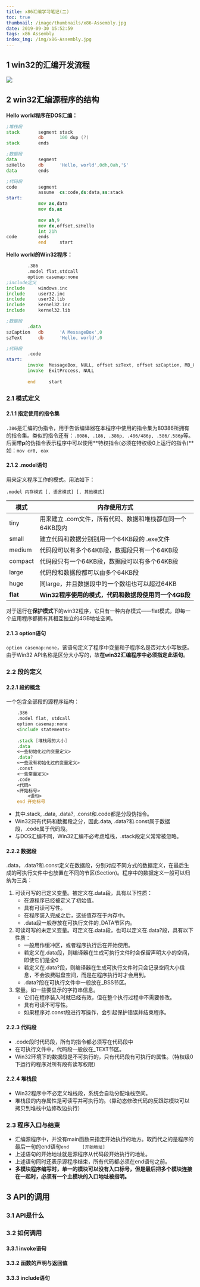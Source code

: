```yaml
---
title: x86汇编学习笔记(二)
toc: true
thumbnail: /image/thumbnails/x86-Assembly.jpg
date: 2019-09-30 15:52:59
tags: x86 Assembly
index_img: /img/x86-Assembly.jpg
---
```


## 1 win32的汇编开发流程

![](https://raw.githubusercontent.com/QGrain/picBed/master/img/20190930154636.png)

<!-- more -->

## 2 win32汇编源程序的结构

**Hello world程序在DOS汇编：**

```asm
;堆栈段
stack		segment stack
			db		100 dup (?)
stack 		ends

;数据段
data		segment
szHello		db		'Hello, world',0dh,0ah,'$'
data		ends

;代码段
code		segment
			assume	cs:code,ds:data,ss:stack
start:
			mov	ax,data
			mov ds,ax
		
			mov ah,9
			mov dx,offset,szHello
			int 21h
code		ends
			end		start
```

**Hello world的Win32程序：**

```asm
		.386
		.model flat,stdcall
		option casemap:none
;include定义
include		windows.inc
include 	user32.inc
include 	user32.lib
include		kernel32.inc
include 	kernel32.lib

;数据段
		.data
szCaption	db		'A MessageBox',0
szText		db		'Hello, world',0

;代码段
		.code
start:
		invoke	MessageBox, NULL, offset szText, offset szCaption, MB_OK
		invoke 	ExitProcess, NULL
		
		end 	start
```

### 2.1 模式定义

#### 2.1.1 指定使用的指令集

`.386`是汇编的伪指令，用于告诉编译器在本程序中使用的指令集为80386所拥有的指令集。类似的指令还有：`.8086, .186, .386p, .486/486p, .586/.586p`等。后面带**p**的伪指令表示程序中可以使用**特权指令(必须在特权级0上运行的指令)**如：`mov cr0, eax`

#### 2.1.2 .model语句

用来定义程序工作的模式。用法如下：

`.model 内存模式 [, 语言模式] [, 其他模式]`

| 模式     | 内存使用方式                                              |
| -------- | --------------------------------------------------------- |
| tiny     | 用来建立 .com文件，所有代码、数据和堆栈都在同一个64KB段内 |
| small    | 建立代码和数据分别别用一个64KB段的 .exe文件               |
| medium   | 代码段可以有多个64KB段，数据段只有一个64KB段              |
| compact  | 代码段只有一个64KB段，数据段可以有多个64KB段              |
| large    | 代码段和数据段都可以由多个64KB段                          |
| huge     | 同large，并且数据段中的一个数组也可以超过64KB             |
| **flat** | **Win32程序使用的模式，代码和数据段使用同一个4GB段**      |

对于运行在**保护模式**下的win32程序，它只有一种内存模式——flat模式，即每一个应用程序都拥有其相互独立的4GB地址空间。

#### 2.1.3 option语句

`option casemap:none`，该语句定义了程序中变量和子程序名是否对大小写敏感。由于Win32 API名称是区分大小写的，故**在win32汇编程序中必须指定此语句**。

### 2.2 段的定义

#### 2.2.1 段的概念

一个包含全部段的源程序结构：

```asm
	.386
	.model flat, stdcall
	option casemap:none
	<include statements>
	
	.stack [堆栈段的大小]
	.data
	<一些初始化过的变量定义>
	.data?
	<一些没有初始化过的变量定义>
	.const
	<一些常量定义>
	.code
	<代码>
	<开始标号>
		<语句>
	end 开始标号	
```

- 其中.stack, .data, .data?, .const和.code都是分段伪指令。
- Win32只有代码和数据段之分，因此.data, .data?和.const属于数据段，.code属于代码段。
- 与DOS汇编不同，Win32汇编不必考虑堆栈，.stack段定义常常被忽略。

#### 2.2.2 数据段

.data，.data?和.const定义在数据段，分别对应不同方式的数据定义，在最后生成的可执行文件中也放置在不同的节区(Section)。程序中的数据定义一般可以归纳为三类：

1. 可读可写的已定义变量。被定义在.data段，具有以下性质：
   - 在源程序已经被定义了初始值。
   - 具有可读可写性。
   - 在程序装入完成之后，这些值存在于内存中。
   - .data段一般存放在可执行文件的_DATA节区内。
2. 可读可写的未定义变量。可定义在.data段，也可以定义在.data?段，具有以下性质：
   - 一般用作缓冲区，或者程序执行后在开始使用。
   - 若定义在.data段，则编译器在生成可执行文件时会保留声明大小的空间，即使它们是全0
   - 若定义在.data?段，则编译器在生成可执行文件时只会记录空间大小信息，不会浪费磁盘空间，而是在程序执行时才会用到。
   - .data?段在可执行文件中一般放在_BSS节区。
3. 常量。如一些要显示的字符串信息。
   - 它们在程序装入时就已经有效，但在整个执行过程中不需要修改。
   - 具有可读不可写性。
   - 如果程序对.const段进行写操作，会引起保护错误并结束程序。

#### 2.2.3 代码段

- .code段时代码段，所有的指令都必须写在代码段中
- 在可执行文件中，代码段一般放在_TEXT节区。
- Win32环境下的数据段是不可执行的，只有代码段有可执行的属性。（特权级0下运行的程序对所有段有读写权限）

#### 2.2.4 堆栈段

- Win32程序中不必定义堆栈段，系统会自动分配堆栈空间。
- 堆栈段的内存属性是可读写并可执行的。（靠动态修改代码的反跟踪模块可以拷贝到堆栈中边修改边执行）

### 2.3 程序入口与结束

- 汇编源程序中，并没有main函数来指定开始执行的地方。取而代之的是程序的最后一句的end语句`end     [开始地址]`
- 上述语句的开始地址就是源程序从代码段开始执行的地址。
- 上述语句同时还表示源程序结束，所有代码都必须在end语句之前。
- **多模块程序编写时，单一的模块可以没有入口标号，但是最后把多个模块连接在一起时，必须有一个主模块的入口地址被指明。**

## 3 API的调用

### 3.1 API是什么

### 3.2 如何调用

#### 3.3.1 invoke语句

#### 3.3.2 函数的声明与返回值

#### 3.3.3 include语句

